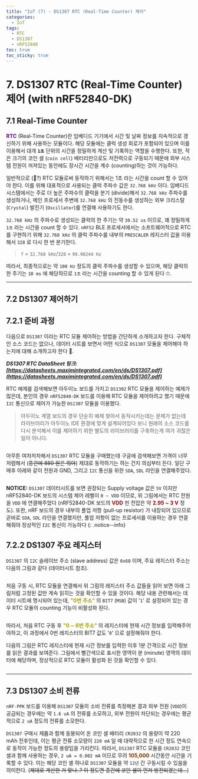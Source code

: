 ```yaml
---
title: "IoT (7) - DS1307 RTC (Real-Time Counter) 제어"
categories:
  - IoT
tags:
  - RTC
  - DS1307
  - nRF52840
toc: true
toc_sticky: true
---
```


# 7. DS1307 RTC (Real-Time Counter) 제어 (with nRF52840-DK)

## 7.1 Real-Time Counter

<span style="color:#7003A0"><b>RTC</b></span> (Real-Time Counter)란 임베디드 기기에서 시간 및 날짜 정보를 지속적으로 갱신하기 위해 사용하는 모듈이다. 해당 모듈에는 클럭 생성 회로가 포함되어 있으며 이를 이용해서 대개 **`1초`** 단위의 시간을 정밀하게 계산 및 기록하는 역할을 수행한다. 또한, 작은 크기의 코인 셀 (`coin cell`) 배터리만으로도 저전력으로 구동되기 때문에 외부 시스템 전원이 꺼져있는 동안에도 장시간 시간을 계수 (counting)하는 것이 가능하다.

일반적으로 (🤔?) RTC 모듈로써 동작하기 위해서는 1초 라는 시간을 count 할 수 있어야 한다. 이를 위해 대표적으로 사용되는 클럭 주파수 값은 `32.768 kHz` 이다. 임베디드 시스템에서는 주로 더 높은 주파수의 클럭을 분기 (divide)해서 `32.768 kHz` 주파수를 생성하거나, 메인 프로세서 주변에 `32.768 kHz` 의 진동수를 생성하는 외부 크리스탈 (`Crystal`) 발진기 (`Oscillator`)를 연결해 사용하기도 한다.

`32.768 kHz` 의 주파수로 생성되는 클럭의 한 주기는 약 `30.52 us` 이므로, 꽤 정밀하게 `1초` 라는 시간을 count 할 수 있다. `nRF52` BLE 프로세서에서는 소프트웨어적으로 RTC 를 구현하기 위해 `32.768 kHz` 의 클럭 주파수를 내부의 `PRESCALER` 레지스터 값을 이용해서 `328` 로 다시 한 번 분기한다.

>`f` = `32.768 kHz`/`328` = `99.90244 Hz`

따라서, 최종적으로는 약 `100 Hz` 정도의 클럭 주파수를 생성할 수 있으며, 해당 클럭의 한 주기는 `10 ms` 에 해당하므로 `1초` 라는 시간을 counting 할 수 있게 된다 ⏱.

---

## 7.2 DS1307 제어하기

## 7.2.1 준비 과정

다음으로 `DS1307` 이라는 RTC 모듈 제어하는 방법을 간단하게 소개하고자 한다. 구체적인 소스 코드는 없으나, 데이터 시트를 보면서 어떤 식으로 `DS1307` 모듈을 제어해야 하는지에 대해 소개하고자 한다 📜.

***DS1307 RTC DataSheet 링크: [https://datasheets.maximintegrated.com/en/ds/DS1307.pdf](https://datasheets.maximintegrated.com/en/ds/DS1307.pdf)***

RTC 예제를 검색해보면 아두이노 보드를 가지고 `DS1302` RTC 모듈을 제어하는 예제가 많은데, 본인의 경우 `nRF52840-DK` 보드를 이용해 RTC 모듈을 제어하려고 했기 때문에 `I2C` 통신으로 제어가 가능한 `DS1307` 모듈을 이용했다.

>아두이노 계열 보드의 경우 단순히 예제 찾아서 동작시키는데는 문제가 없는데 라이브러리가 아두이노 IDE 환경에 맞게 설계되어있다 보니 원래의 소스 코드를 다시 분석해서 이를 제어하기 위한 별도의 라이브러리를 구축하는게 여가 귀찮은 일이 아니다.

<figure style="width: 90%" class="align-center">
  <img src="{{ site.url }}{{ site.baseurl }}/assets/images/iot-rtc-fig1.png" alt="">
</figure>

아무튼 여차저차해서 `DS1307` RTC 모듈을 구매했는데 구글에 검색해보면 가격이 너무 저렴해서 (~~중간에 880 원은 뭐야~~) 제대로 동작하기는 하는 건지 의심부터 든다. 일단 구매후 아래와 같이 전원과 GND, 그리고 `I2C` 통신을 위한 `SDA`, `SDL` 라인을 연결해주었다.

<figure style="width: 85%" class="align-center">
  <img src="{{ site.url }}{{ site.baseurl }}/assets/images/iot-rtc-fig2.png" alt="">
</figure>

**NOTICE:** `DS1307` 데이터시트를 보면 권장되는 Supply voltage 값은 `5V` 이지만 nRF52840-DK 보드의 시스템 제어 레벨이 `0 ~ VDD` 이므로, 위 그림에서는 RTC 전원을 `VDD` 에 연결해주었다 (nRF52840-DK 보드의 <span style="color:#a00000"><b>VDD</b></span> 핀 전압은 약 <span style="color:#a00000"><b>2.95 ~ 3 V</b></span> 정도). 또한, nRF 보드의 경우 내부의 풀업 저항 (pull-up resistor) 가 내장되어 있으므로 곧바로 `SDA`, `SDL` 라인을 연결했지만, 풀업 저항이 없는 프로세서를 이용하는 경우 연결해줘야 정상적인 `I2C` 통신이 가능하다
{: .notice--info}

## 7.2.2 DS1307 주요 레지스터

`DS1307` 의 `I2C` 슬레이브 주소 (slave address) 값은 `0x68` 이며, 주요 레지스터 주소는 다음의 그림과 같다 (데이터시트 참조).

<figure style="width: 95%" class="align-center">
  <img src="{{ site.url }}{{ site.baseurl }}/assets/images/iot-rtc-fig3.png" alt="">
</figure>

처음 구동 시, RTC 모듈을 연결해서 위 그림의 레지스터 주소 값들을 읽어 보면 아래 그림처럼 고정된 값만 계속 읽히는 것을 확인할 수 있을 것이다. 해당 내용 관련해서는 데이터 시트에 명시되어 있는데, <span style="color:#a0a000"><b>"0번 주소" </b></span>의 `BIT7` (`MSB`) 값이 '`1`' 로 설정되어 있는 경우 RTC 모듈의 counting 기능이 비활성화 된다.

<figure style="width: 70%" class="align-center">
  <img src="{{ site.url }}{{ site.baseurl }}/assets/images/iot-rtc-fig4.png" alt="">
</figure>

따라서, 처음 RTC 구동 후 <span style="color:#a0a000"><b>"0 ~ 6번 주소" </b></span> 의 레지스터에 현재 시간 정보를 입력해주어야하고, 이 과정에서 0번 레지스터의 BIT7 값도 '`0`' 으로 설정해줘야 한다.

다음의 그림은 RTC 레지스터에 현재 시간 정보를 입력한 이후 1분 간격으로 시간 정보를 읽은 결과를 보여준다. 그림에서 빨간색으로 표시한 영역이 분 (minute) 영역의 데이터에 해당하며, 정상적으로 RTC 모듈이 활성화 된 것을 확인할 수 있다.

<figure style="width: 70%" class="align-center">
  <img src="{{ site.url }}{{ site.baseurl }}/assets/images/iot-rtc-fig5.png" alt="">
</figure>

---

## 7.3 DS1307 소비 전류

`nRF-PPK` 보드를 이용해 `DS1307` 모듈의 소비 전류를 측정해본 결과 외부 전원 (`VDD`)이 공급되는 경우에는 약 `1.6 uA` 의 전류를 소모하고, 외부 전원이 차단되는 경우에는 평균적으로 `2 uA` 정도의 전류를 소모한다.

`DS1307` 구매시 제품과 함께 동봉되어 온 코인 셀 배터리 `CR2032` 의 용량이 약 220 mAh 전후인데, 이는 평균 전류 소모량이 `220 mA` 일 때 대략적으로 한 시간 정도 연속으로 동작이 가능한 정도의 용량임을 가리킨다. 따라서, `DS1307` RTC 모듈을 `CR2032` 코인 셀과 함께 사용하는 경우, `2 uA = 0.002 mA` 이므로 무려 <span style="color:#803000"><b>105,000</b></span> 시간동안 시간을 기록할 수 있다. 이는 해당 코인 셀 하나로 `DS1307` 모듈을 약 `12년` 간 구동시킬 수 있음을 의미한다. (~~제대로 계산한 거 맞나..? 이 정도면 중간에 코인 셀이 먼저 방전되겠는데...~~)
